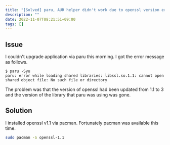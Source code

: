 ```yaml
---
title: "[Solved] paru, AUR helper didn't work due to openssl version error (November 7, 2022)"
description: ""
date: 2022-11-07T08:21:51+09:00
tags: []
---
```


## Issue

I couldn't upgrade application via paru this morning. I got the error message as follows.

```text
$ paru -Syu
paru: error while loading shared libraries: libssl.so.1.1: cannot open shared object file: No such file or directory
```

The problem was that the version of openssl had been updated from 1.1 to 3 and the version of the library that paru was using was gone.

## Solution

I installed openssl v1.1 via pacman. Fortunately pacman was available this time.

```sh
sudo pacman -S openssl-1.1
```

